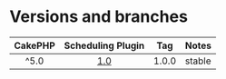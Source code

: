 # Versions and branches


| CakePHP | Scheduling Plugin | Tag   | Notes |
| :-------------: | :------------------------: | :--:  | :---- |
| ^5.0            | [1.0](https://github.com/skie/cakephp-scheduling/tree/1.x)                      | 1.0.0 | stable |
